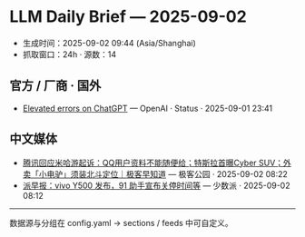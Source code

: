 # LLM Daily Brief — 2025-09-02

- 生成时间：2025-09-02 09:44 (Asia/Shanghai)
- 抓取窗口：24h · 源数：14


## 官方 / 厂商 · 国外

- [Elevated errors on ChatGPT](https://status.openai.com//incidents/01K42Y0MBXRDP4J18XHGVDQCZD) — OpenAI · Status · 2025-09-01 23:41


## 中文媒体

- [腾讯回应米哈游起诉：QQ用户资料不能随便给；特斯拉首曝Cyber SUV；外卖「小电驴」须装北斗定位｜极客早知道](http://www.geekpark.net/news/353370) — 极客公园 · 2025-09-02 08:22
- [派早报：vivo Y500 发布，91 助手宣布关停时间等](https://sspai.com/post/102236) — 少数派 · 2025-09-02 08:12

---
数据源与分组在 config.yaml → sections / feeds 中可自定义。
